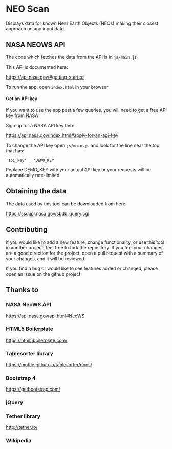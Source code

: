 # NEO Scan

Displays data for known Near Earth Objects (NEOs)
making their closest approach on any input date.

## NASA NEOWS API
The code which fetches the data from the API
is in `js/main.js`

This API is documented here:

https://api.nasa.gov/#getting-started

To run the app, open `index.html` in your browser

#### Get an API key
If you want to use the app past a few queries,
you will need to get a free API key from NASA

Sign up for a NASA API key here

https://api.nasa.gov/index.html#apply-for-an-api-key

To change the API key open
`js/main.js` and look for the line near
the top that has:


`'api_key' : 'DEMO_KEY'`

Replace DEMO_KEY with your actual API key or your
requests will be automatically rate-limited.


## Obtaining the data
The data used by this tool can be downloaded from here:

https://ssd.jpl.nasa.gov/sbdb_query.cgi

## Contributing
If you would like to add a new feature, change functionality, or use this tool in another project, feel free to fork the repository. If you feel your changes are a good direction for the project, open a pull request with a summary of your changes, and it will be reviewed.

If you find a bug or would like to see features added or changed, please open an issue on the github project.

## Thanks to

### NASA NeoWS API

https://api.nasa.gov/api.html#NeoWS

### HTML5 Boilerplate

https://html5boilerplate.com/

### Tablesorter library

https://mottie.github.io/tablesorter/docs/

### Bootstrap 4

https://getbootstrap.com/

### jQuery

### Tether library

http://tether.io/

### Wikipedia